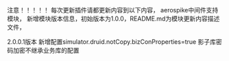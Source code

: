 注意！！！！！
每次更新插件请都更新内容到以下内容，
aerospike中间件支持模块，
新增模块版本信息，初始版本为1.0.0，README.md为模块更新内容描述文件，

2.0.0.1版本
新增配置simulator.druid.notCopy.bizConProperties=true
影子库密码加密不继承业务库的配置